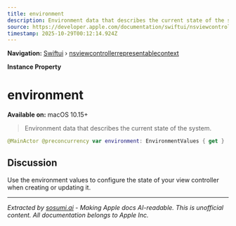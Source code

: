 ```yaml
---
title: environment
description: Environment data that describes the current state of the system.
source: https://developer.apple.com/documentation/swiftui/nsviewcontrollerrepresentablecontext/environment
timestamp: 2025-10-29T00:12:14.924Z
---
```


**Navigation:** [Swiftui](/documentation/swiftui) › [nsviewcontrollerrepresentablecontext](/documentation/swiftui/nsviewcontrollerrepresentablecontext)

**Instance Property**

# environment

**Available on:** macOS 10.15+

> Environment data that describes the current state of the system.

```swift
@MainActor @preconcurrency var environment: EnvironmentValues { get }
```

## Discussion

Use the environment values to configure the state of your view controller when creating or updating it.

---

*Extracted by [sosumi.ai](https://sosumi.ai) - Making Apple docs AI-readable.*
*This is unofficial content. All documentation belongs to Apple Inc.*
